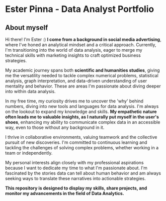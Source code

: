 # Ester Pinna - Data Analyst Portfolio
## About myself
Hi there! I'm Ester :) **I come from a background in social media advertising**, where I've honed an analytical mindset and a critical approach. Currently, I'm transitioning into the world of data analysis, eager to merge my technical skills with marketing insights to craft optimized business strategies.

My academic journey spans both **scientific and humanities studies**, giving me the versatility needed to tackle complex numerical problems, statistical analysis, graph interpretation, and data-driven understanding of user mentality and behavior. These are areas I'm passionate about diving deeper into within data analysis.

In my free time, my curiosity drives me to uncover the 'why' behind numbers, diving into new tools and languages for data analysis. I'm always on the lookout to expand my knowledge and skills. 
**My empathetic nature often leads me to valuable insights, as I naturally put myself in the user's shoes**, enhancing my ability to communicate complex data in an accessible way, even to those without any background in it.

I thrive in collaborative environments, valuing teamwork and the collective pursuit of new discoveries. I'm committed to continuous learning and tackling the challenges of solving complex problems, whether working in a team or independently.

My personal interests align closely with my professional aspirations because I want to dedicate my time to what I'm passionate about. I'm fascinated by the stories data can tell about human behavior and am always seeking ways to translate these narratives into actionable strategies.


**This repository is designed to display my skills, share projects, and monitor my advancements in the field of Data Analytics.**
